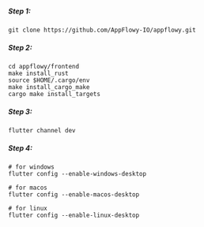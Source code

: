 ##### Step 1:
``` shell
git clone https://github.com/AppFlowy-IO/appflowy.git
```

##### Step 2:
``` shell
cd appflowy/frontend
make install_rust
source $HOME/.cargo/env
make install_cargo_make
cargo make install_targets
```

##### Step 3:
``` shell
flutter channel dev
```

##### Step 4:
``` shell
# for windows
flutter config --enable-windows-desktop

# for macos
flutter config --enable-macos-desktop

# for linux
flutter config --enable-linux-desktop
```
